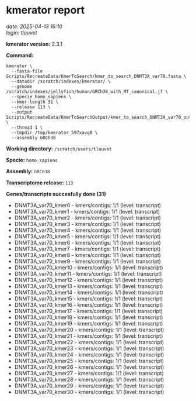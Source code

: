 # kmerator report
*date: 2025-04-13 16:10*  
*login: tlouvet*

**kmerator version:** 2.3.1

**Command:**

```
kmerator \
  --fasta-file Scripts/RecreateData/KmerToSearch/kmer_to_search_DNMT3A_var70.fasta \
  --datadir /scratch/indexes/kmerator/ \
  --genome /scratch/indexes/jellyfish/human/GRCh38_with_MT_canonical.jf \
  --specie homo_sapiens \
  --kmer-length 31 \
  --release 113 \
  --output Scripts/RecreateData/KmerToSearchOutput/kmer_to_search_DNMT3A_var70_output \
  --thread 1 \
  --tmpdir /tmp/kmerator_597xavq8 \
  --assembly GRCh38
```

**Working directory:** `/scratch/users/tlouvet`

**Specie:** `homo_sapiens`

**Assembly:** `GRCh38`

**Transcriptome release:** `113`

**Genes/transcripts succesfully done (31)**

- DNMT3A_var70_kmer0 - kmers/contigs: 1/1 (level: transcript)
- DNMT3A_var70_kmer1 - kmers/contigs: 1/1 (level: transcript)
- DNMT3A_var70_kmer2 - kmers/contigs: 1/1 (level: transcript)
- DNMT3A_var70_kmer3 - kmers/contigs: 1/1 (level: transcript)
- DNMT3A_var70_kmer4 - kmers/contigs: 1/1 (level: transcript)
- DNMT3A_var70_kmer5 - kmers/contigs: 1/1 (level: transcript)
- DNMT3A_var70_kmer6 - kmers/contigs: 1/1 (level: transcript)
- DNMT3A_var70_kmer7 - kmers/contigs: 1/1 (level: transcript)
- DNMT3A_var70_kmer8 - kmers/contigs: 1/1 (level: transcript)
- DNMT3A_var70_kmer9 - kmers/contigs: 1/1 (level: transcript)
- DNMT3A_var70_kmer10 - kmers/contigs: 1/1 (level: transcript)
- DNMT3A_var70_kmer11 - kmers/contigs: 1/1 (level: transcript)
- DNMT3A_var70_kmer12 - kmers/contigs: 1/1 (level: transcript)
- DNMT3A_var70_kmer13 - kmers/contigs: 1/1 (level: transcript)
- DNMT3A_var70_kmer14 - kmers/contigs: 1/1 (level: transcript)
- DNMT3A_var70_kmer15 - kmers/contigs: 1/1 (level: transcript)
- DNMT3A_var70_kmer16 - kmers/contigs: 1/1 (level: transcript)
- DNMT3A_var70_kmer17 - kmers/contigs: 1/1 (level: transcript)
- DNMT3A_var70_kmer18 - kmers/contigs: 1/1 (level: transcript)
- DNMT3A_var70_kmer19 - kmers/contigs: 1/1 (level: transcript)
- DNMT3A_var70_kmer20 - kmers/contigs: 1/1 (level: transcript)
- DNMT3A_var70_kmer21 - kmers/contigs: 1/1 (level: transcript)
- DNMT3A_var70_kmer22 - kmers/contigs: 1/1 (level: transcript)
- DNMT3A_var70_kmer23 - kmers/contigs: 1/1 (level: transcript)
- DNMT3A_var70_kmer24 - kmers/contigs: 1/1 (level: transcript)
- DNMT3A_var70_kmer25 - kmers/contigs: 1/1 (level: transcript)
- DNMT3A_var70_kmer26 - kmers/contigs: 1/1 (level: transcript)
- DNMT3A_var70_kmer27 - kmers/contigs: 1/1 (level: transcript)
- DNMT3A_var70_kmer28 - kmers/contigs: 1/1 (level: transcript)
- DNMT3A_var70_kmer29 - kmers/contigs: 1/1 (level: transcript)
- DNMT3A_var70_kmer30 - kmers/contigs: 1/1 (level: transcript)

